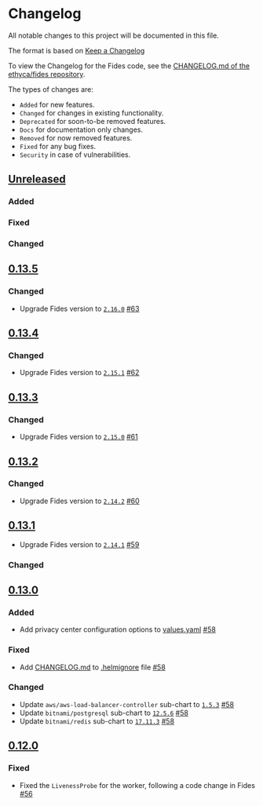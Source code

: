 # Changelog

All notable changes to this project will be documented in this file.

The format is based on [Keep a Changelog](https://keepachangelog.com/en/)

To view the Changelog for the Fides code, see the [CHANGELOG.md of the ethyca/fides repository](https://github.com/ethyca/fides/blob/main/CHANGELOG.md).

The types of changes are:

- `Added` for new features.
- `Changed` for changes in existing functionality.
- `Deprecated` for soon-to-be removed features.
- `Docs` for documentation only changes.
- `Removed` for now removed features.
- `Fixed` for any bug fixes.
- `Security` in case of vulnerabilities.

## [Unreleased](https://github.com/ethyca/fides-helm/compare/fides-0.13.2...main)

### Added


### Fixed


### Changed

## [0.13.5](https://github.com/ethyca/fides-helm/compare/fides-0.13.4...fides-0.13.5)

### Changed
- Upgrade Fides version to [`2.16.0`](https://github.com/ethyca/fides/releases/tag/2.16.0) [#63](https://github.com/ethyca/fides-helm/pull/63)

## [0.13.4](https://github.com/ethyca/fides-helm/compare/fides-0.13.3...fides-0.13.4)

### Changed
- Upgrade Fides version to [`2.15.1`](https://github.com/ethyca/fides/releases/tag/2.15.1) [#62](https://github.com/ethyca/fides-helm/pull/62)

## [0.13.3](https://github.com/ethyca/fides-helm/compare/fides-0.13.2...fides-0.13.3)

### Changed
- Upgrade Fides version to [`2.15.0`](https://github.com/ethyca/fides/releases/tag/2.15.0) [#61](https://github.com/ethyca/fides-helm/pull/61)

## [0.13.2](https://github.com/ethyca/fides-helm/compare/fides-0.13.1...fides-0.13.2)

### Changed
- Upgrade Fides version to [`2.14.2`](https://github.com/ethyca/fides/releases/tag/2.14.2) [#60](https://github.com/ethyca/fides-helm/pull/60)

## [0.13.1](https://github.com/ethyca/fides-helm/compare/fides-0.13.0...fides-0.13.1)

- Upgrade Fides version to [`2.14.1`](https://github.com/ethyca/fides/releases/tag/2.14.1) [#59](https://github.com/ethyca/fides-helm/pull/59)

### Changed


## [0.13.0](https://github.com/ethyca/fides-helm/compare/fides-0.12.0...fides-0.13.0)

### Added

- Add privacy center configuration options to [values.yaml](./values.yaml) [#58](https://github.com/ethyca/fides-helm/pull/58)

### Fixed

- Add [CHANGELOG.md](./CHANGELOG.md) to [.helmignore](./.helmignore) file [#58](https://github.com/ethyca/fides-helm/pull/58)

### Changed

- Update `aws/aws-load-balancer-controller` sub-chart to [`1.5.3`](https://artifacthub.io/packages/helm/aws/aws-load-balancer-controller/1.5.3) [#58](https://github.com/ethyca/fides-helm/pull/58)
- Update `bitnami/postgresql` sub-chart to [`12.5.6`](https://artifacthub.io/packages/helm/bitnami/postgresql/12.5.6) [#58](https://github.com/ethyca/fides-helm/pull/58)
- Update `bitnami/redis` sub-chart to [`17.11.3`](https://artifacthub.io/packages/helm/bitnami/redis/17.11.3) [#58](https://github.com/ethyca/fides-helm/pull/58)

## [0.12.0](https://github.com/ethyca/fides-helm/compare/fides-0.11.2...fides-0.12.0)

### Fixed

- Fixed the `LivenessProbe` for the worker, following a code change in Fides [#56](https://github.com/ethyca/fides-helm/pull/56)

